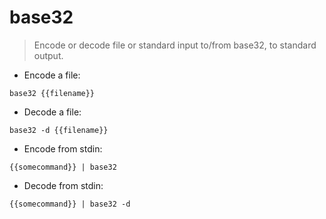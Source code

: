 # base32

> Encode or decode file or standard input to/from base32, to standard output.

- Encode a file:

`base32 {{filename}}`

- Decode a file:

`base32 -d {{filename}}`

- Encode from stdin:

`{{somecommand}} | base32`

- Decode from stdin:

`{{somecommand}} | base32 -d`
